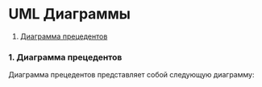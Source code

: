 # UML Диаграммы
1. [Диаграмма прецедентов](#1)<br>

### 1. Диаграмма прецедентов<a name="1"></a>
Диаграмма прецедентов представляет собой следующую диаграмму:
